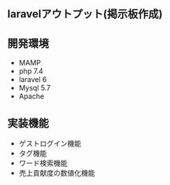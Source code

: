 
## laravelアウトプット(掲示板作成)

## 開発環境
* MAMP
* php 7.4
* laravel 6
* Mysql 5.7
* Apache

## 実装機能

* ゲストログイン機能
* タグ機能
* ワード検索機能
* 売上貢献度の数値化機能
